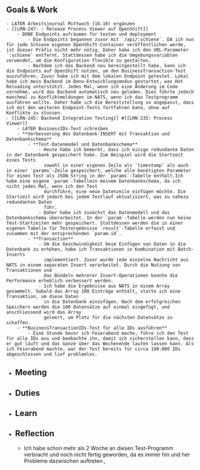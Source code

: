 ## Goals & Work
	- LATER Arbeitsjournal Mittwoch (16.10) ergänzen
	- [[LRN-247: : Release Process Viewer auf OpenShift]]
		- DONE Endpoints aufräumen für testen und deployment
			- Die Endpoints begannen zuvor mit `/api/:schiene`. DA ich nun für jede Schiene eigenen OpenShift-Container veröffentlichen werde, ist dieser Präfix nicht mehr nötig. Daher habe ich den URL-Parameter `:schiene` entfernt. Stattdessen habe ich die Umgebungsvariablen verwendet, um die Konfiguration flexible zu gestalten.
			- Nachdem ich das Backend neu bereitgestellt habe, kann ich die Endpoints auf OpenShift nutzen, um den BusinessTransaction-Test auszuführen. Zuvor habe ich mit dem lokalen Endpoint getestet. Lokal habe ich mein Backend im Deno-Entwicklungsmodus gestartet, was Hot Reloading unterstützt. Jedes Mal, wenn ich eine Änderung im Code vornehme, wird das Backend automatisch neu geladen. Dies führte jedoch manchmal zu Konfliktmeldungen im NATS, wenn ich das Testprogramm ausführen wollte. Daher habe ich die Bereitstellung so angepasst, dass ich mit den weiteren Endpoint-Tests fortfahren kann, ohne auf Konflikte zu stossen.
	- [[LRN-245: Backend Integration Testing]] #[[LRN-235: Process Viewer]]
		- LATER BusinessIDs-Test schreiben
		- **Verbesserung des Datenbank-INSERT mit Transaktion und Datenbankschema**
			- **Test-Datenmodel und Datenbankschema**
				- Heute habe ich bemerkt, dass ich einige redundante Daten in der Datenbank gespeichert habe. Zum Beispiel wird die Startzeit eines Tests 
				  sowohl in einer eigenen Zeile als `timestamp` als auch in einer `params`-Zeile gespeichert, welche alle benötigten Parameter für einen Test als JSON-String in der `params`-Tabelle enthält.Ich habe eine eigene `param`-Tabellein meinem Datenbankschema, da ich nicht jedes Mal, wenn ich den Test 
				  durchführe, eine neue Datenzeile einfügen möchte. Die Startzeit wird jedoch bei jedem Testlauf aktualisiert, was zu nahezu redundanten Daten 
				  führ.
				- Daher habe ich zunächst das Datenmodell und das Datenbankschema überarbeitet. In der `param`-Tabelle werden nun keine Test-Startzeiten mehr gespeichert. Stattdessen werden die in einer eigenen Tabelle für Testergebnisse `result`-Tabelle erfasst und zusammen mit der entsprechenden `param-id`.
			- **Transaction**
				- Um die Geschwindigkeit beim Einfügen von Daten in die Datenbank zu erhöhen, habe ich Transaktionen in Kombination mit Batch-Inserts 
				  implementiert. Zuvor wurde jede einzelne Nachricht aus NATS in einem separaten Insert verarbeitet. Durch die Nutzung von Transaktionen und 
				  das Bündeln mehrerer Insert-Operationen konnte die Performance erheblich verbessert werden.
				- Ich habe die Ergebnisse aus NATS in einem Array gesammelt. Sobald das Array 100 Einträge enthält, starte ich eine Transaktion, um diese Daten 
				  in die Datenbank einzufügen. Nach dem erfolgreichen Speichern werden die 100 Datensätze auf einmal eingefügt, und anschliessend wird das Array 
				  geleert, um Platz für die nächsten Datensätze zu schaffen.
		- **BusinessTransactionIDs-Test für alle IDs ausführen**
			- Eine Stunde bevor ich Feierabend mache, führe ich den Test für alle IDs aus und beobachte ihn, damit ich sicherstellen kann, dass er gut läuft und das Ganze über das Wochenende laufen lassen kann. Als ich Feierabend machte, war der Test bereits für circa 190.000 IDs abgeschlossen und lief problemlos.
- ## Meeting
- ## Duties
- ## Learn
- ## Reflection
	- Ich habe schon mehr als 2 Woche an diesen Test-Programm verbracht und noch nicht fertig geworden, da es immer hin und her Probleme dazwischen auftreten.,